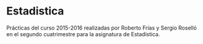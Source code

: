 # Estadistica

Prácticas del curso 2015-2016 realizadas por Roberto Frías y Sergio Roselló en el segundo cuatrimestre para la asignatura de Estadística.
